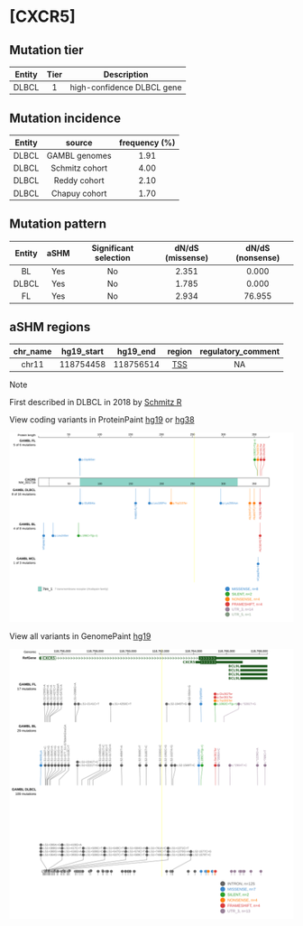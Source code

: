 # [CXCR5]

## Mutation tier

|Entity|Tier|Description               |
|:------:|:----:|--------------------------|
|DLBCL |1   |high-confidence DLBCL gene|
## Mutation incidence

|Entity|source        |frequency (%)|
|:------:|:--------------:|:-------------:|
|DLBCL |GAMBL genomes |1.91         |
|DLBCL |Schmitz cohort|4.00         |
|DLBCL |Reddy cohort  |2.10         |
|DLBCL |Chapuy cohort |1.70         |

## Mutation pattern

|Entity|aSHM|Significant selection|dN/dS (missense)|dN/dS (nonsense)|
|:------:|:----:|:---------------------:|:----------------:|:----------------:|
|BL    |Yes |No                   |2.351           | 0.000          |
|DLBCL |Yes |No                   |1.785           | 0.000          |
|FL    |Yes |No                   |2.934           |76.955          |

## aSHM regions

|chr_name|hg19_start|hg19_end |region                                                                                      |regulatory_comment|
|:--------:|:----------:|:---------:|:--------------------------------------------------------------------------------------------:|:------------------:|
|chr11   |118754458 |118756514|[TSS](https://genome.ucsc.edu/s/rdmorin/GAMBL%20hg19?position=chr11%3A118754458%2D118756514)|NA                |

> [!NOTE]
> First described in DLBCL in 2018 by [Schmitz R](https://pubmed.ncbi.nlm.nih.gov/29641966)

View coding variants in ProteinPaint [hg19](https://www.bcgsc.ca/downloads/morinlab/GAMBL/test/genes/CXCR5_protein.html)  or [hg38](https://www.bcgsc.ca/downloads/morinlab/GAMBL/test/genes/CXCR5_protein_hg38.html)

![image](images/proteinpaint/CXCR5_NM_001716.svg)

View all variants in GenomePaint [hg19](https://www.bcgsc.ca/downloads/morinlab/GAMBL/test/genes/CXCR5.html)

![image](images/proteinpaint/CXCR5.svg)
